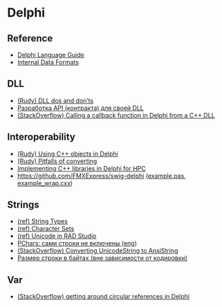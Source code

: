 # Delphi

## Reference
* [Delphi Language Guide](https://docwiki.embarcadero.com/RADStudio/Athens/en/Delphi_Language_Guide_Index)
* [Internal Data Formats](https://docwiki.embarcadero.com/RADStudio/Athens/en/Internal_Data_Formats_(Delphi))

## DLL
* [(Rudy) DLL dos and don’ts](http://rvelthuis.de/articles/articles-dlls.html)
* [Разработка API (контракта) для своей DLL](https://www.gunsmoker.ru/2019/06/developing-DLL-API.html)
* [(StackOverflow) Calling a callback function in Delphi from a C++ DLL](https://stackoverflow.com/questions/11128554/calling-a-callback-function-in-delphi-from-a-c-dll)

## Interoperability
* [(Rudy) Using C++ objects in Delphi](http://rvelthuis.de/articles/articles-cppobjs.html)
* [(Rudy) Pitfalls of converting](http://rvelthuis.de/articles/articles-convert.html)
* [Implementing C++ libraries in Delphi for HPC](https://www.packtpub.com/en-ru/learning/how-to-tutorials/implementing-c-libraries-in-delphi-for-hpc-tutorial?fallbackPlaceholder=en-us%2Flearning%2Fhow-to-tutorials%2Fimplementing-c-libraries-in-delphi-for-hpc-tutorial)
* <https://github.com/FMXExpress/swig-delphi>
([example.pas](https://github.com/FMXExpress/swig-delphi/blob/master/Examples/delphi/class/example.pas),
[example_wrap.cxx](https://github.com/FMXExpress/swig-delphi/blob/master/Examples/delphi/class/example_wrap.cxx))

## Strings
* [(ref) String Types](https://docwiki.embarcadero.com/RADStudio/Athens/en/String_Types_(Delphi))
* [(ref) Character Sets](https://docwiki.embarcadero.com/RADStudio/Athens/en/Character_Sets)
* [(ref) Unicode in RAD Studio](https://docwiki.embarcadero.com/RADStudio/Athens/en/Unicode_in_RAD_Studio)
* [PChars: сами строки не включены ](https://www.transl-gunsmoker.ru/2009/09/pchars.html) ([eng](http://rvelthuis.de/articles/articles-pchars.html))
* [(StackOverflow) Converting UnicodeString to AnsiString](https://stackoverflow.com/questions/26892449/converting-unicodestring-to-ansistring)
* [Размер строки в байтах (вне зависимости от кодировки)](http://www.freepascal.ru/forum/viewtopic.php?f=5&t=9463)

## Var
* [(StackOverflow) getting around circular references in Delphi](https://stackoverflow.com/questions/2644973/getting-around-circular-references-in-delphi)
